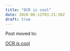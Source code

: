 ```yaml
---
title: "OCR is cool"
date: 2020-06-12T03:21:50Z
draft: true
---
```


Post moved to:

[OCR is cool](https://medium.com/neurobits/ocr-is-cool-google-ctf-2018-91e8cd3f41b7)
